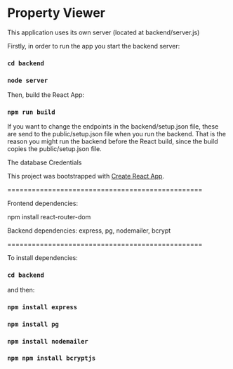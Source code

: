 # Property Viewer

This application uses its own server (located at backend/server.js)

Firstly, in order to run the app you start the backend server:

### `cd backend`

### `node server`

Then, build the React App:

### `npm run build`

If you want to change the endpoints in the backend/setup.json file, these are send to the public/setup.json file when you run the backend. That is the reason you might run the backend before the React build, since the build copies the public/setup.json file.

The database Credentials

This project was bootstrapped with [Create React App](https://github.com/facebook/create-react-app).

================================================

Frontend dependencies:

npm install react-router-dom

Backend dependencies:
express, pg, nodemailer, bcrypt

================================================

To install dependencies:

### `cd backend`

and then:

### `npm install express`

### `npm install pg`

### `npm install nodemailer`

### `npm npm install bcryptjs`
